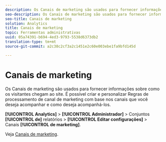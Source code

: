 ```yaml
---
description: Os Canais de marketing são usados para fornecer informações sobre como os visitantes chegam ao site. É possível criar e personalizar Regras de processamento de canal de marketing com base nos canais que você deseja acompanhar e como deseja acompanhá-los.
seo-description: Os Canais de marketing são usados para fornecer informações sobre como os visitantes chegam ao site. É possível criar e personalizar Regras de processamento de canal de marketing com base nos canais que você deseja acompanhar e como deseja acompanhá-los.
seo-title: Canais de marketing
solution: Analytics
title: Canais de marketing
topic: Ferramentas administrativas
uuid: 05a74391-b694-4ed3-9793-5538d6373db2
translation-type: tm+mt
source-git-commit: a2c38c2cf3a2c1451e2c60e003ebe1fa9bfd145d

---
```



# Canais de marketing

Os Canais de marketing são usados para fornecer informações sobre como os visitantes chegam ao site. É possível criar e personalizar Regras de processamento de canal de marketing com base nos canais que você deseja acompanhar e como deseja acompanhá-los.

**[!UICONTROL Analytics]** &gt; **[!UICONTROL Administrador]** &gt; Conjuntos **[!UICONTROL de]** relatórios &gt; **[!UICONTROL Editar configurações]** &gt; Canais **[!UICONTROL de marketing]**.

Veja [Canais de marketing](/help/components/c-marketing-channels/c-overview.md).
